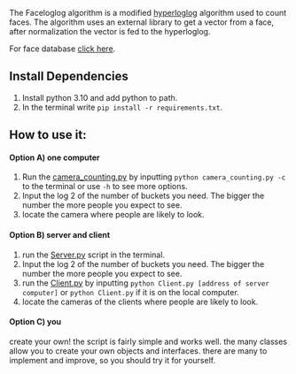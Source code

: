 The Faceloglog algorithm is a modified [hyperloglog](https://www.youtube.com/watch?v=2PlrMCiUN_s&ab_channel=VictorSanchesPortella) algorithm used to count faces.
The algorithm uses an external library to get a vector from a face, after normalization the vector is fed to the hyperloglog.

For face database [click here](https://data.vision.ee.ethz.ch/cvl/rrothe/imdb-wiki/).

## Install Dependencies
1. Install python 3.10 and add python to path.
2. In the terminal write `pip install -r requirements.txt`.


## How to use it:
#### Option A) one computer
1. Run the [camera_counting.py](camera_counting.py) by inputting `python camera_counting.py -c` to the terminal or use `-h` to see more options.
2. Input the log 2 of the number of buckets you need. The bigger the number the more people you expect to see.
3. locate the camera where people are likely to look.

#### Option B) server and client
1. run the [Server.py](Server.py) script in the terminal.
2. Input the log 2 of the number of buckets you need. The bigger the number the more people you expect to see.
3. run the [Client.py](Client.py) by inputting `python Client.py [address of server computer]` or `python Client.py` if it is on the local computer.
4. locate the cameras of the clients where people are likely to look.

#### Option C) you
create your own! the script is fairly simple and works well. the many classes allow you to create your own objects and interfaces. there are many to implement and improve, so you should try it for yourself.